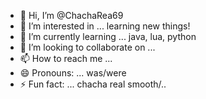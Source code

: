 - 👋 Hi, I’m @ChachaRea69
- 👀 I’m interested in ... learning new things!
- 🌱 I’m currently learning ... java, lua, python
- 💞️ I’m looking to collaborate on ...
- 📫 How to reach me ...
- 😄 Pronouns: ... was/were
- ⚡ Fun fact: ... chacha real smooth/..

<!---
ChachaRea69/ChachaRea69 is a ✨ special ✨ repository because its `README.md` (this file) appears on your GitHub profile.
You can click the Preview link to take a look at your changes.
--->
